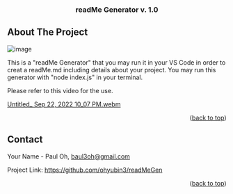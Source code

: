 
<a name="readme-top"></a>




<h3 align="center">readMe Generator v. 1.0</h3>





<!-- ABOUT THE PROJECT -->
## About The Project

![image](https://user-images.githubusercontent.com/111654603/191885865-7ba2b4bf-1d0f-4d85-b654-32e32366aa6f.png)


This is a "readMe Generator" that you may run it in your VS Code in order to creat a readMe.md including details about your project.
You may run this generator with "node index.js" in your terminal.

Please refer to this video for the use.

[Untitled_ Sep 22, 2022 10_07 PM.webm](https://user-images.githubusercontent.com/111654603/191886326-d098d569-3bf0-4c32-9664-63b620710222.webm)


<p align="right">(<a href="#readme-top">back to top</a>)</p>








<!-- CONTACT -->
## Contact

Your Name - Paul Oh, baul3oh@gmail.com

Project Link: https://github.com/ohyubin3/readMeGen


<p align="right">(<a href="#readme-top">back to top</a>)</p>
